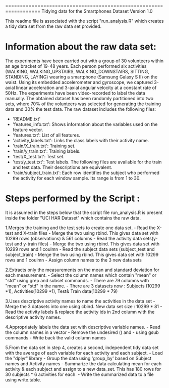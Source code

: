 ==================================================================
Tidying data for the  Smartphones Dataset
Version 1.0

This readme file is associated with the script "run_analysis.R" which creates a tidy data set from the raw data set provided. 

Information about the raw data set:
=========================================
The experiments have been carried out with a group of 30 volunteers within an age bracket of 19-48 years. Each person performed six activities (WALKING, WALKING_UPSTAIRS, WALKING_DOWNSTAIRS, SITTING, STANDING, LAYING) wearing a smartphone (Samsung Galaxy S II) on the waist. Using its embedded accelerometer and gyroscope, we captured 3-axial linear acceleration and 3-axial angular velocity at a constant rate of 50Hz. The experiments have been video-recorded to label the data manually. The obtained dataset has been randomly partitioned into two sets, where 70% of the volunteers was selected for generating the training data and 30% the test data. 
The raw dataset includes the following files:
- 'README.txt'
- 'features_info.txt': Shows information about the variables used on the feature vector.
- 'features.txt': List of all features.
- 'activity_labels.txt': Links the class labels with their activity name.
- 'train/X_train.txt': Training set.
- 'train/y_train.txt': Training labels.
- 'test/X_test.txt': Test set.
- 'test/y_test.txt': Test labels.
The following files are available for the train and test data. Their descriptions are equivalent. 
- 'train/subject_train.txt': Each row identifies the subject who performed the activity for each window sample. Its range is from 1 to 30. 

Steps performed by the Script :
==================================================
It is assumed in the steps below that the script file run_analysis.R is present inside the folder "UCI HAR Dataset" which contains the raw data.

1.Merges the training and the test sets to create one data set.
	- Read the X-test and X-train files
	- Merge the two using rbind. This gives data set with 10299 rows (observations) & 561 columns
	- Read the activity data sets(y-test and y-train files)
	- Merge the two using rbind. This gives data set with 10299 rows and 1 coulmn
	- Read the subject data sets (subject_test and subject_train)
	- Merge the two using rbind. This gives data set with 10299 rows and 1 coulmn
	- Assign column names to the 3 new data sets
	
2.Extracts only the measurements on the mean and standard deviation for each measurement. 
	- Select the column names which contain "mean" or "std" using grep and subset commands. 
	- There are 79 columns with "mean" or "std" in the name.
	- There are 3 datasets now : Subjects (10299 *1), Activities(10299 *1), Test& Train data(10299 * 79)
	
3.Uses descriptive activity names to name the activities in the data set
	- Merge the 3 datasets into one using cbind. New data set size : 10299 * 81 
	- Read the activity labels & replace the activity ids in 2nd column with the descriptive activity names.
	
4.Appropriately labels the data set with descriptive variable names. 
	- Read the column names in a vector
	- Remove the undesired () and - using gsub commands
	- Write back the valid column names
	

5.From the data set in step 4, creates a second, independent tidy data set with the average of each variable for each activity and each subject.
	- Load the "dplyr" library
	- Group the data using 'group_by' based on Subject names and Activity names
	- Summarize the data calculating mean for each activity & each subject and assign to a new data_set. This has 180 rows for 30 subjects * 6 activities for each.
	- Write the summarized data to a file using write.table.
